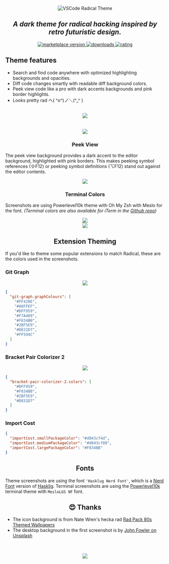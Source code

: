<br />
<div align="center">
  <img src="https://raw.githubusercontent.com/DHedgecock/radical-vscode/master/assets/radical.jpg" alt="VSCode Radical Theme" />
</div>

<h2 align="center">
  <em>A dark theme for radical hacking inspired by retro futuristic design.</em>
</h2>

<p align="center">
  <!-- marketplace version -->
  <a href="https://marketplace.visualstudio.com/items?itemName=dhedgecock.radical-vscode">
    <img alt="marketplace version" src="https://img.shields.io/vscode-marketplace/v/dhedgecock.radical-vscode.svg?maxAge=3600&style=for-the-badge&labelColor=1C1E26&color=72d4c2">
  </a>
  <!-- downloads -->
  <a href="https://marketplace.visualstudio.com/items?itemName=dhedgecock.radical-vscode">
    <img alt="downloads" src="https://img.shields.io/visual-studio-marketplace/i/dhedgecock.radical-vscode.svg?maxAge=3600&style=for-the-badge&labelColor=1C1E26&color=ff428e">
  </a>
  <!-- rating -->
  <a href="https://marketplace.visualstudio.com/items?itemName=dhedgecock.radical-vscode">
    <img alt="rating" src="https://img.shields.io/visual-studio-marketplace/stars/dhedgecock.radical-vscode.svg?maxAge=86400&style=for-the-badge&labelColor=1C1E26&color=864df8">
  </a>
</p>

## Theme features

- Search and find code anywhere with optimized highlighting backgrounds and
  opacities.
- Diff code changes smartly with readable diff background colors.
- Peek view code like a pro with dark accents backgrounds and pink border
  highlights.
- Looks pretty rad ヘ( ^o^)ノ＼(^\_^ )

<br />

<div align="center">
  <img
    src="https://raw.githubusercontent.com/DHedgecock/radical-vscode/master/assets/editor.jpg"
    role="presentation"
  />
</div>

<br />
<br />

<div align="center">
  <img
    src="https://raw.githubusercontent.com/DHedgecock/radical-vscode/master/assets/blue-hr.png"
    role="presentation"
  />
</div>

<h3 align="center">
  <strong>
    Peek View
  </strong>
</h3>

The peek view background provides a dark accent to the editor background,
highlighted with pink borders. This makes peeking symbol references (⇧F12) or
peeking symbol definitions (⌥F12) stand out against the editor contents.

<div align="center">
  <img
    src="https://raw.githubusercontent.com/DHedgecock/radical-vscode/master/assets/peek-view.jpg"
    role="presentation"
  />
</div>

<h3 align="center">
  <strong>
    Terminal Colors
  </strong>
</h3>

Screenshots are using Powerlevel10k theme with Oh My Zsh with Meslo for the
font. _(Terminal colors are also available for iTerm in the
[Github repo](https://github.com/DHedgecock/radical-vscode/blob/master/Radical.itermcolors))_

<div align="center">
  <img
    src="https://raw.githubusercontent.com/DHedgecock/radical-vscode/master/assets/terminal-colors.jpg"
    role="presentation"
  />
</div>

<!-- <h3 align="center">
  <strong>
    Diff backgrounds
  </strong>
</h3>

Diff background color use a very low opacity for readability when using the diff
editor.

<div align="center">
  <img
    src="./assets/diff-colors.png"
    alt="Red and green backgrounds are readable"
  />
</div>

<h3 align="center">
  <strong>
    Highlighting
  </strong>
</h3>

<div align="center">
  <img
    src="./assets/blue-hr.png"
    role="presentation"
  />
</div>

Highlighting theming is intended to provide useful highlighting colors while
maintaining readability. Many of the highlights can occur at the same time, so
colors were chosen that could be overlain using opacities.

<div align="center">
  <img
    src="./assets/selection-colors.png"
    alt="current selection highlight is a light visible"
  />
  <img
    src="./assets/highlight-colors.png"
    alt="current find match highlight is visible"
  />
</div> -->

<div align="center">
  <img
    src="https://raw.githubusercontent.com/DHedgecock/radical-vscode/master/assets/blue-hr.png"
  />
</div>

<h2 align="center">
  <strong>
    Extension Theming
  </strong>
</h2>

If you'd like to theme some popular extensions to match Radical, these are the
colors used in the screenshots.

### Git Graph

<div align="center">
  <img
    src="https://raw.githubusercontent.com/DHedgecock/radical-vscode/master/assets/git-graph.jpg"
    role="presentation"
  />
</div>

```json
{
  "git-graph.graphColours": [
    "#FF428E",
    "#A8FFEF",
    "#DFF959",
    "#F7A409",
    "#F834BB",
    "#2BF5E9",
    "#D831D7",
    "#FF594C"
  ]
}
```

### Bracket Pair Colorizer 2

<div align="center">
  <img
    src="https://raw.githubusercontent.com/DHedgecock/radical-vscode/master/assets/bracket-pair.png"
    role="presentation"
  />
</div>

```json
{
  "bracket-pair-colorizer-2.colors": [
    "#DFF959",
    "#F834BB",
    "#2BF5E9",
    "#D831D7"
  ]
}
```

### Import Cost

```json
{
  "importCost.smallPackageColor": "#d043cf4d",
  "importCost.mediumPackageColor": "#d043cf80",
  "importCost.largePackageColor": "#F834BB"
}
```

<h2 align="center">
  <strong>
    Fonts
  </strong>
</h2>

Theme screenshots are using the font `'Hasklug Nerd Font'`, which is a [Nerd
Font][] version of [Hasklig][]. Terminal screenshots are using the
[Powerlevel10k][] terminal theme with `MesloLGS NF` font.

[hasklig]: https://github.com/i-tu/Hasklig/
[nerd font]: https://www.nerdfonts.com/
[powerlevel10k]: https://github.com/romkatv/powerlevel10k

<h2 align="center">
  <strong>
    😍 Thanks
  </strong>
</h2>

- The icon background is from Nate Wren's hecka rad
  [Rad Pack 80s Themed Wallpapers](https://natewren.com/rad-pack-80s-themed-hd-wallpapers/)
- The desktop background in the first screenshot is by
  [John Fowler on Unsplash](https://unsplash.com/photos/RsRTIofe0HE)

<br />
<br />

<div align="center">
  <img src="https://raw.githubusercontent.com/DHedgecock/radical-vscode/master/assets/neons.png" role="presentation" />
</div>
